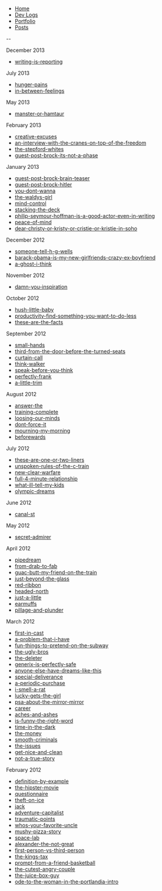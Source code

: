 <!--- HELLO WORLD!!! 
  this page was GENERATED by some tasks.clj!
  so-mind-ya-bizniz. --->


* [Home](/home)
* [Dev Logs](/devlogs/)
* [Portfolio](/portfolio/)
* [Posts](/posts/)

--





December 2013


* [writing-is-reporting](/posts/100-worders/2013-12-09-writing-is-reporting.md)


July 2013


* [hunger-pains](/posts/100-worders/2013-07-29-hunger-pains.md)
* [in-between-feelings](/posts/100-worders/2013-07-28-in-between-feelings.md)


May 2013


* [manster-or-hamtaur](/posts/100-worders/2013-05-10-manster-or-hamtaur.md)


February 2013


* [creative-excuses](/posts/100-worders/2013-02-04-creative-excuses.md)
* [an-interview-with-the-cranes-on-top-of-the-freedom](/posts/100-worders/2013-02-03-an-interview-with-the-cranes-on-top-of-the-freedom.md)
* [the-stepford-whites](/posts/100-worders/2013-02-02-the-stepford-whites.md)
* [guest-post-brock-its-not-a-phase](/posts/100-worders/2013-02-01-guest-post-brock-its-not-a-phase.md)


January 2013


* [guest-post-brock-brain-teaser](/posts/100-worders/2013-01-31-guest-post-brock-brain-teaser.md)
* [guest-post-brock-hitler](/posts/100-worders/2013-01-30-guest-post-brock-hitler.md)
* [you-dont-wanna](/posts/100-worders/2013-01-29-you-dont-wanna.md)
* [the-waldys-girl](/posts/100-worders/2013-01-18-the-waldys-girl.md)
* [mind-control](/posts/100-worders/2013-01-16-mind-control.md)
* [stacking-the-deck](/posts/100-worders/2013-01-15-stacking-the-deck.md)
* [philip-seymour-hoffman-is-a-good-actor-even-in-writing](/posts/100-worders/2013-01-08-philip-seymour-hoffman-is-a-good-actor-even-in-writing.md)
* [peace-of-mind](/posts/100-worders/2013-01-05-peace-of-mind.md)
* [dear-christy-or-kristy-or-cristie-or-kristie-in-soho](/posts/100-worders/2013-01-03-dear-christy-or-kristy-or-cristie-or-kristie-in-soho.md)


December 2012


* [someone-tell-h-g-wells](/posts/100-worders/2012-12-02-someone-tell-h-g-wells.md)
* [barack-obama-is-my-new-girlfriends-crazy-ex-boyfriend](/posts/100-worders/2012-12-01-barack-obama-is-my-new-girlfriends-crazy-ex-boyfriend.md)
* [a-ghost-i-think](/posts/100-worders/2012-12-01-a-ghost-i-think.md)


November 2012


* [damn-you-inspiration](/posts/100-worders/2012-11-29-damn-you-inspiration.md)


October 2012


* [hush-little-baby](/posts/100-worders/2012-10-23-hush-little-baby.md)
* [productivity-find-something-you-want-to-do-less](/posts/100-worders/2012-10-22-productivity-find-something-you-want-to-do-less.md)
* [these-are-the-facts](/posts/100-worders/2012-10-21-these-are-the-facts.md)


September 2012


* [small-hands](/posts/100-worders/2012-09-15-small-hands.md)
* [third-from-the-door-before-the-turned-seats](/posts/100-worders/2012-09-14-third-from-the-door-before-the-turned-seats.md)
* [curtain-call](/posts/100-worders/2012-09-13-curtain-call.md)
* [think-walker](/posts/100-worders/2012-09-12-think-walker.md)
* [speak-before-you-think](/posts/100-worders/2012-09-06-speak-before-you-think.md)
* [perfectly-frank](/posts/100-worders/2012-09-05-perfectly-frank.md)
* [a-little-trim](/posts/100-worders/2012-09-04-a-little-trim.md)


August 2012


* [answer-the](/posts/100-worders/2012-08-25-answer-the.md)
* [training-complete](/posts/100-worders/2012-08-24-training-complete.md)
* [loosing-our-minds](/posts/100-worders/2012-08-23-loosing-our-minds.md)
* [dont-force-it](/posts/100-worders/2012-08-09-dont-force-it.md)
* [mourning-my-morning](/posts/100-worders/2012-08-02-mourning-my-morning.md)
* [beforewards](/posts/100-worders/2012-08-01-beforewards.md)


July 2012


* [these-are-one-or-two-liners](/posts/100-worders/2012-07-06-these-are-one-or-two-liners.md)
* [unspoken-rules-of-the-c-train](/posts/100-worders/2012-07-06-unspoken-rules-of-the-c-train.md)
* [new-clear-warfare](/posts/100-worders/2012-07-06-new-clear-warfare.md)
* [full-4-minute-relationship](/posts/100-worders/2012-07-03-full-4-minute-relationship.md)
* [what-ill-tell-my-kids](/posts/100-worders/2012-07-02-what-ill-tell-my-kids.md)
* [olympic-dreams](/posts/100-worders/2012-07-01-olympic-dreams.md)


June 2012


* [canal-st](/posts/100-worders/2012-06-25-canal-st.md)


May 2012


* [secret-admirer](/posts/100-worders/2012-05-08-secret-admirer.md)


April 2012


* [pipedream](/posts/100-worders/2012-04-27-pipedream.md)
* [from-drab-to-fab](/posts/100-worders/2012-04-26-from-drab-to-fab.md)
* [guac-butt-my-friend-on-the-train](/posts/100-worders/2012-04-26-guac-butt-my-friend-on-the-train.md)
* [just-beyond-the-glass](/posts/100-worders/2012-04-21-just-beyond-the-glass.md)
* [red-ribbon](/posts/100-worders/2012-04-15-red-ribbon.md)
* [headed-north](/posts/100-worders/2012-04-14-headed-north.md)
* [just-a-little](/posts/100-worders/2012-04-13-just-a-little.md)
* [earmuffs](/posts/100-worders/2012-04-12-earmuffs.md)
* [pillage-and-plunder](/posts/100-worders/2012-04-05-pillage-and-plunder.md)


March 2012


* [first-in-cast](/posts/100-worders/2012-03-29-first-in-cast.md)
* [a-problem-that-i-have](/posts/100-worders/2012-03-28-a-problem-that-i-have.md)
* [fun-things-to-pretend-on-the-subway](/posts/100-worders/2012-03-28-fun-things-to-pretend-on-the-subway.md)
* [the-ugly-bros](/posts/100-worders/2012-03-28-the-ugly-bros.md)
* [the-deleter](/posts/100-worders/2012-03-25-the-deleter.md)
* [generix-is-perfectly-safe](/posts/100-worders/2012-03-21-generix-is-perfectly-safe.md)
* [anyone-else-have-dreams-like-this](/posts/100-worders/2012-03-19-anyone-else-have-dreams-like-this.md)
* [special-deliverance](/posts/100-worders/2012-03-19-special-deliverance.md)
* [a-periodic-purchase](/posts/100-worders/2012-03-19-a-periodic-purchase.md)
* [i-smell-a-rat](/posts/100-worders/2012-03-19-i-smell-a-rat.md)
* [lucky-gets-the-girl](/posts/100-worders/2012-03-19-lucky-gets-the-girl.md)
* [psa-about-the-mirror-mirror](/posts/100-worders/2012-03-19-psa-about-the-mirror-mirror.md)
* [career](/posts/100-worders/2012-03-15-career.md)
* [aches-and-ashes](/posts/100-worders/2012-03-13-aches-and-ashes.md)
* [is-funny-the-right-word](/posts/100-worders/2012-03-13-is-funny-the-right-word.md)
* [time-in-the-dark](/posts/100-worders/2012-03-09-time-in-the-dark.md)
* [the-money](/posts/100-worders/2012-03-06-the-money.md)
* [smooth-criminals](/posts/100-worders/2012-03-05-smooth-criminals.md)
* [the-issues](/posts/100-worders/2012-03-05-the-issues.md)
* [get-nice-and-clean](/posts/100-worders/2012-03-05-get-nice-and-clean.md)
* [not-a-true-story](/posts/100-worders/2012-03-05-not-a-true-story.md)


February 2012


* [definition-by-example](/posts/100-worders/2012-02-25-definition-by-example.md)
* [the-hipster-movie](/posts/100-worders/2012-02-24-the-hipster-movie.md)
* [questionnaire](/posts/100-worders/2012-02-23-questionnaire.md)
* [theft-on-ice](/posts/100-worders/2012-02-22-theft-on-ice.md)
* [jack](/posts/100-worders/2012-02-21-jack.md)
* [adventure-capitalist](/posts/100-worders/2012-02-17-adventure-capitalist.md)
* [traumatic-points](/posts/100-worders/2012-02-16-traumatic-points.md)
* [whos-your-favorite-uncle](/posts/100-worders/2012-02-15-whos-your-favorite-uncle.md)
* [mushy-pizza-story](/posts/100-worders/2012-02-14-mushy-pizza-story.md)
* [space-lab](/posts/100-worders/2012-02-13-space-lab.md)
* [alexander-the-not-great](/posts/100-worders/2012-02-12-alexander-the-not-great.md)
* [first-person-vs-third-person](/posts/100-worders/2012-02-11-first-person-vs-third-person.md)
* [the-kings-tax](/posts/100-worders/2012-02-10-the-kings-tax.md)
* [prompt-from-a-friend-basketball](/posts/100-worders/2012-02-09-prompt-from-a-friend-basketball.md)
* [the-cutest-angry-couple](/posts/100-worders/2012-02-08-the-cutest-angry-couple.md)
* [the-juice-box-guy](/posts/100-worders/2012-02-08-the-juice-box-guy.md)
* [ode-to-the-woman-in-the-portlandia-intro](/posts/100-worders/2012-02-08-ode-to-the-woman-in-the-portlandia-intro.md)